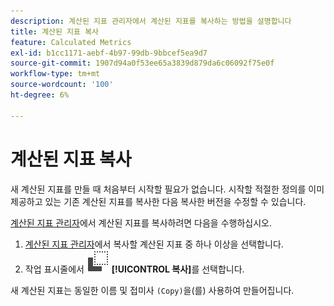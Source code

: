 ```yaml
---
description: 계산된 지표 관리자에서 계산된 지표를 복사하는 방법을 설명합니다
title: 계산된 지표 복사
feature: Calculated Metrics
exl-id: b1cc1171-aebf-4b97-99db-9bbcef5ea9d7
source-git-commit: 1907d94a0f53ee65a3839d879da6c06092f75e0f
workflow-type: tm+mt
source-wordcount: '100'
ht-degree: 6%

---
```


# 계산된 지표 복사

새 계산된 지표를 만들 때 처음부터 시작할 필요가 없습니다. 시작할 적절한 정의를 이미 제공하고 있는 기존 계산된 지표를 복사한 다음 복사한 버전을 수정할 수 있습니다.

[계산된 지표 관리자](cm-manager.md)에서 계산된 지표를 복사하려면 다음을 수행하십시오.

1. [계산된 지표 관리자](cm-manager.md)에서 복사할 계산된 지표 중 하나 이상을 선택합니다.
1. 작업 표시줄에서 ![복사](/help/assets/icons/Copy.svg) **[!UICONTROL 복사]**&#x200B;를 선택합니다.

새 계산된 지표는 동일한 이름 및 접미사 `(Copy)`을(를) 사용하여 만들어집니다.
